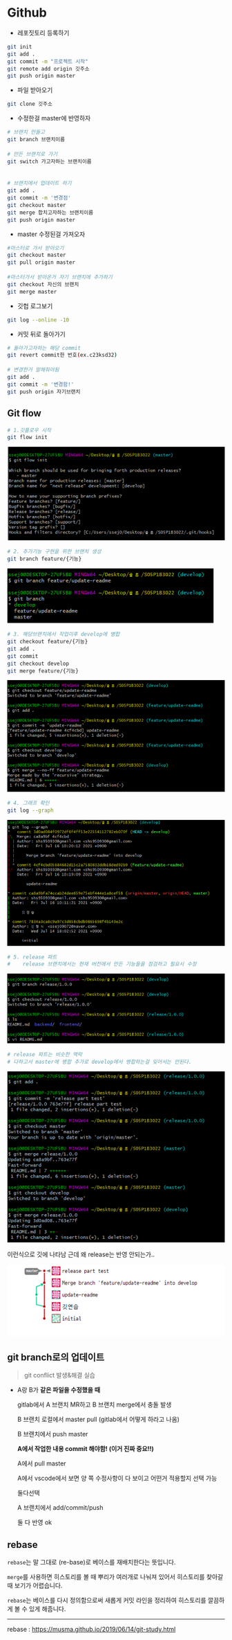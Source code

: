 # Github



- 레포짓토리 등록하기

```bash
git init
git add .
git commit -m "프로젝트 시작"
git remote add origin 깃주소
git push origin master
```



- 파일 받아오기

```bash
git clone 깃주소
```



- 수정한걸 master에 반영하자

```bash
# 브랜치 만들고
git branch 브랜치이름

# 만든 브랜치로 가기
git switch 가고자하는 브랜치이름


# 브랜치에서 업데이트 하기
git add .
git commit -m '변경점'
git checkout master
git merge 합치고자하는 브랜치이름
git push origin master
```



- master 수정된걸 가져오자

```bash
#마스터로 가서 받아오기
git checkout master
git pull origin master

#마스터가서 받아온거 자기 브랜치에 추가하기
git checkout 자신의 브랜치
git merge master
```



- 깃헙 로그보기

```bash
git log --online -10
```



- 커밋 뒤로 돌아가기

```bash
# 돌아가고자하는 해당 commit
git revert commit한 번호(ex.c23ksd32)

# 변경한거 말해줘야됨
git add .
git commit -m '변경함!'
git push origin 자기브랜치
```





## Git flow

```bash
# 1.깃플로우 시작 
git flow init
```

![image-20210716101331383](Github.assets/image-20210716101331383.png)





```bash
# 2. 추가기능 구현을 위한 브랜치 생성
git branch feature/{기능}
```

<img src="Github.assets/image-20210716101751652.png" alt="image-20210716101751652"  />



```bash
# 3. 해당브랜치에서 작업이후 develop에 병합
git checkout feature/{기능}
git add .
git commit 
git checkout develop
git merge feature/{기능}
```

![image-20210716102114554](Github.assets/image-20210716102114554.png)





```bash
# 4. 그래프 확인
git log --graph
```

![image-20210716102200205](Github.assets/image-20210716102200205.png)





```bash
# 5. release 파트
#	 release 브랜치에서는 현재 버전에서 만든 기능들을 점검하고 필요시 수정
```

![image-20210716104130881](Github.assets/image-20210716104130881.png)





```bash
# release 파트는 비슷한 맥락 
# 다하고서 master에 병합 추가로 develop에서 병합하는걸 잊어서는 안된다.
```

<img src="Github.assets/image-20210716104157973.png" alt="image-20210716104157973"  />



이런식으로 깃에 나타남 근데 왜 release는 반영 안되는가..

![image-20210716104023568](Github.assets/image-20210716104023568.png)



## **git branch로의 업데이트**

> git conflict 발생&해결 실습

- A랑 B가 **같은 파일을 수정했을 때**

  gitlab에서 A 브랜치 MR하고 B 브랜치 merge에서 충돌 발생

  B 브랜치 로컬에서 master pull (gitlab에서 어떻게 하라고 나옴)

  B 브랜치에서 push master

  **A에서 작업한 내용 commit 해야함! (이거 진짜 중요!!)**

  A에서 pull master

  A에서 vscode에서 보면 양 쪽 수정사항이 다 보이고 어떤거 적용할지 선택 가능

  둘다선택

  A 브랜치에서 add/commit/push

  둘 다 반영 ok





## rebase

`rebase`는 말 그대로 (re-base)로 베이스를 재배치한다는 뜻입니다.

`merge`를 사용하면 히스토리를 볼 때 뿌리가 여러개로 나눠져 있어서 히스토리를 찾아갈 때 보기가 어렵습니다.

`rebase`는 베이스를 다시 정의함으로써 새롭게 커밋 라인을 정리하여 히스토리를 깔끔하게 볼 수 있게 해줍니다.























-----

rebase : https://musma.github.io/2019/06/14/git-study.html